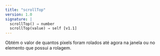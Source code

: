 ```yaml
---
title: "scrollTop"
version: 1.0
signature: |
  scrollTop() ⇒ number
  scrollTop(value) ⇒ self [v1.1]
---
```


Obtém o valor de quantos pixels foram rolados até agora na janela ou no elemento
que possui a rolagem.
